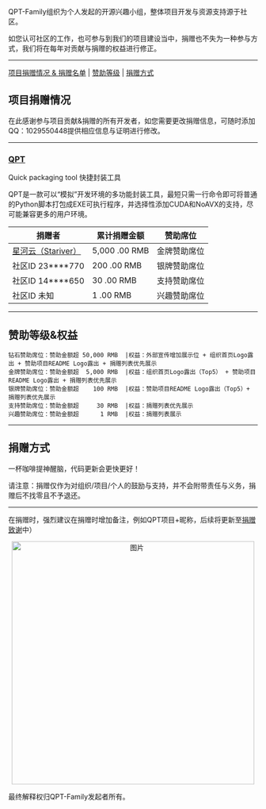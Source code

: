 QPT-Family组织为个人发起的开源兴趣小组，整体项目开发与资源支持源于社区。  

如您认可社区的工作，也可参与到我们的项目建设当中，捐赠也不失为一种参与方式，我们将在每年对贡献与捐赠的权益进行修正。  

---

[项目捐赠情况 & 捐赠名单](https://github.com/QPT-Family/.github/blob/%E5%BC%80%E5%8F%91%E5%88%86%E6%94%AF/%E6%8D%90%E8%B5%A0%E8%87%B4%E8%B0%A2.MD#%E9%A1%B9%E7%9B%AE%E6%8D%90%E8%B5%A0%E6%83%85%E5%86%B5) | [赞助等级](https://github.com/QPT-Family/.github/blob/%E5%BC%80%E5%8F%91%E5%88%86%E6%94%AF/%E6%8D%90%E8%B5%A0%E8%87%B4%E8%B0%A2.MD#%E8%B5%9E%E5%8A%A9%E7%AD%89%E7%BA%A7%E6%9D%83%E7%9B%8A) | [捐赠方式](https://github.com/QPT-Family/.github/blob/%E5%BC%80%E5%8F%91%E5%88%86%E6%94%AF/%E6%8D%90%E8%B5%A0%E8%87%B4%E8%B0%A2.MD#%E8%B5%9E%E5%8A%A9%E7%AD%89%E7%BA%A7%E6%9D%83%E7%9B%8A)

## 项目捐赠情况

在此感谢参与项目贡献&捐赠的所有开发者，如您需要更改捐赠信息，可随时添加QQ：1029550448提供相应信息与证明进行修改。

---

### [QPT](https://github.com/QPT-Family/QPT) 

Quick packaging tool 快捷封装工具

QPT是一款可以“模拟”开发环境的多功能封装工具，最短只需一行命令即可将普通的Python脚本打包成EXE可执行程序，并选择性添加CUDA和NoAVX的支持，尽可能兼容更多的用户环境。


| 捐赠者 | 累计捐赠金额 | 赞助席位 |
| --- | --- | --- |
| [星河云（Stariver）](https://cloud.stariver.org/) | 5,000 .00 RMB | 金牌赞助席位 |
| 社区ID 23\*\*\*\*770 | 200 .00 RMB | 银牌赞助席位 |
| 社区ID 14\*\*\*\*650 | 30 .00 RMB | 支持赞助席位 |
| 社区ID 未知 | 1 .00 RMB | 兴趣赞助席位 |


---

## 赞助等级&权益
```
钻石赞助席位：赞助金额超 50,000 RMB  |权益：外部宣传增加展示位 + 组织首页Logo露出 + 赞助项目README Logo露出 + 捐赠列表优先展示  
金牌赞助席位：赞助金额超  5,000 RMB  |权益：组织首页Logo露出（Top5） + 赞助项目README Logo露出 + 捐赠列表优先展示  
银牌赞助席位：赞助金额超    100 RMB  |权益：赞助项目README Logo露出（Top5）+ 捐赠列表优先展示  
支持赞助席位：赞助金额超     30 RMB  |权益：捐赠列表优先展示  
兴趣赞助席位：赞助金额超      1 RMB  |权益：捐赠列表展示
```

---

## 捐赠方式

一杯咖啡提神醒脑，代码更新会更快更好！  

请注意：捐赠仅作为对组织/项目/个人的鼓励与支持，并不会附带责任与义务，捐赠后不找零且不予退还。

---

在捐赠时，强烈建议在捐赠时增加备注，例如QPT项目+昵称，后续将更新至[捐赠致谢](https://github.com/QPT-Family/.github/blob/%E5%BC%80%E5%8F%91%E5%88%86%E6%94%AF/%E6%8D%90%E8%B5%A0%E8%87%B4%E8%B0%A2.MD)中）  
<div align=center><img width="490" alt="图片" src="https://cdn.jsdelivr.net/gh/GT-ZhangAcer/GT-ZhangAcer/d.jpg"></div>

最终解释权归QPT-Family发起者所有。
